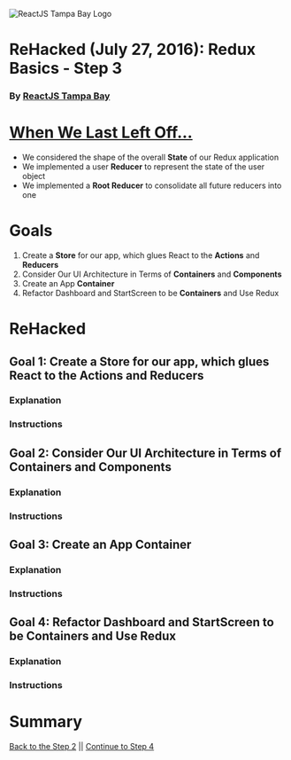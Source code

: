![ReactJS Tampa Bay Logo](https://avatars2.githubusercontent.com/u/18738421?v=3&s=200)

# ReHacked (July 27, 2016): Redux Basics - Step 3
### By [ReactJS Tampa Bay](http://www.meetup.com/ReactJS-Tampa-Bay/)

# [When We Last Left Off...](https://github.com/reactjstampabay/rehacked-redux-basics/compare/step-1...step-2)

* We considered the shape of the overall **State** of our Redux application
* We implemented a user **Reducer** to represent the state of the user object
* We implemented a **Root Reducer** to consolidate all future reducers into one

# Goals

1. Create a **Store** for our app, which glues React to the **Actions** and **Reducers**
1. Consider Our UI Architecture in Terms of **Containers** and **Components**
1. Create an App **Container**
1. Refactor Dashboard and StartScreen to be **Containers** and Use Redux

# ReHacked

## Goal 1: Create a **Store** for our app, which glues React to the **Actions** and **Reducers**

### Explanation

### Instructions

## Goal 2: Consider Our UI Architecture in Terms of **Containers** and **Components**

### Explanation

### Instructions

## Goal 3: Create an App **Container**

### Explanation

### Instructions

## Goal 4: Refactor Dashboard and StartScreen to be **Containers** and Use Redux

### Explanation

### Instructions

# Summary



[Back to the Step 2](https://github.com/reactjstampabay/rehacked-redux-basics/tree/step-2) || [Continue to Step 4](https://github.com/reactjstampabay/rehacked-redux-basics/tree/step-4)
